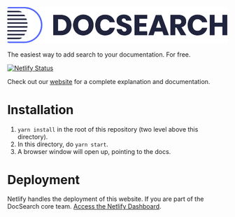 [![DocSearch][1]][2]

The easiest way to add search to your documentation. For free.

[![Netlify Status][3]][4]

Check out our [website][2] for a complete explanation and documentation.

# Installation

1. `yarn install` in the root of this repository (two level above this directory).
1. In this directory, do `yarn start`.
1. A browser window will open up, pointing to the docs.

# Deployment

Netlify handles the deployment of this website. If you are part of the DocSearch core team. [Access the Netlify Dashboard][11].

[1]: ./static/img/docsearch-logo.svg
[2]: https://docsearch.algolia.com/
[3]: https://api.netlify.com/api/v1/badges/30eacc09-d4b2-4a53-879b-04d40aaea454/deploy-status
[4]: https://app.netlify.com/sites/docsearch/deploys
[6]: https://github.com/algolia/docsearch
[7]: https://github.com/algolia/docsearch-configs
[8]: https://github.com/algolia/docsearch-scraper
[9]: https://github.com/algolia/docsearch-website
[10]: https://v2.docusaurus.io/
[11]: https://app.netlify.com/sites/docsearch/overview
